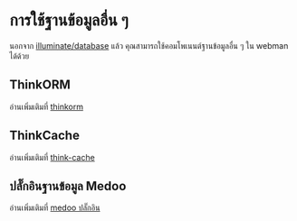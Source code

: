 # การใช้ฐานข้อมูลอื่น ๆ
นอกจาก [illuminate/database](https://github.com/illuminate/database) แล้ว คุณสามารถใช้คอมโพเนนต์ฐานข้อมูลอื่น ๆ ใน webman ได้ด้วย

## ThinkORM
อ่านเพิ่มเติมที่ [thinkorm](thinkorm.md)

## ThinkCache
อ่านเพิ่มเติมที่ [think-cache](thinkcache.md)

## ปลั๊กอินฐานข้อมูล Medoo
อ่านเพิ่มเติมที่ [medoo ปลั๊กอิน](https://www.workerman.net/plugin/29)
